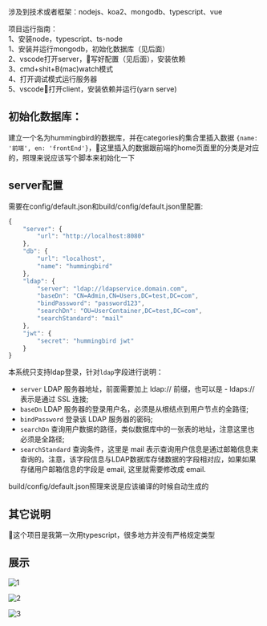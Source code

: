涉及到技术或者框架：nodejs、koa2、mongodb、typescript、vue

项目运行指南：  
1、安装node，typescript、ts-node  
1、安装并运行mongodb，初始化数据库（见后面）  
2、vscode打开server，写好配置（见后面），安装依赖  
3、cmd+shit+B(mac)watch模式  
4、打开调试模式运行服务器  
5、vscode打开client，安装依赖并运行(yarn serve)

## 初始化数据库：
建立一个名为hummingbird的数据库，并在categories的集合里插入数据 `{name: '前端', en: 'frontEnd'}`，这里插入的数据跟前端的home页面里的分类是对应的，照理来说应该写个脚本来初始化一下

## server配置
需要在config/default.json和build/config/default.json里配置: 
```javascript
{
    "server": {
        "url": "http://localhost:8080"
    },
    "db": {
        "url": "localhost",
        "name": "hummingbird"
    },
    "ldap": {
        "server": "ldap://ldapservice.domain.com",
        "baseDn": "CN=Admin,CN=Users,DC=test,DC=com",
        "bindPassword": "password123",
        "searchDn": "OU=UserContainer,DC=test,DC=com",
        "searchStandard": "mail"
    },
    "jwt": {
        "secret": "hummingbird jwt"
    }
}
```
本系统只支持ldap登录，针对`ldap`字段进行说明：
- `server` LDAP 服务器地址，前面需要加上 ldap:// 前缀，也可以是 - ldaps:// 表示是通过 SSL 连接;
- `baseDn` LDAP 服务器的登录用户名，必须是从根结点到用户节点的全路径;
- `bindPassword` 登录该 LDAP 服务器的密码;
- `searchDn` 查询用户数据的路径，类似数据库中的一张表的地址，注意这里也必须是全路径;
- `searchStandard` 查询条件，这里是 mail 表示查询用户信息是通过邮箱信息来查询的。注意，该字段信息与LDAP数据库存储数据的字段相对应，如果如果存储用户邮箱信息的字段是 email, 这里就需要修改成 email.

build/config/default.json照理来说是应该编译的时候自动生成的

## 其它说明
这个项目是我第一次用typescript，很多地方并没有严格规定类型

## 展示

![1](https://raw.githubusercontent.com/yuu2lee4/hummingbird/master/static/1.jpg)

![2](https://raw.githubusercontent.com/yuu2lee4/hummingbird/master/static/2.jpg)

![3](https://raw.githubusercontent.com/yuu2lee4/hummingbird/master/static/3.jpg)